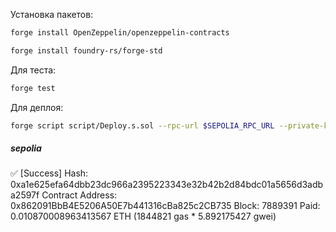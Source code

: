 Установка пакетов:
```bash
forge install OpenZeppelin/openzeppelin-contracts
```
```bash
forge install foundry-rs/forge-std
```
Для теста:
```bash
forge test
```

Для деплоя:
```bash
forge script script/Deploy.s.sol --rpc-url $SEPOLIA_RPC_URL --private-key $PRIVATE_KEY --broadcast
```


##### sepolia
✅  [Success] Hash: 0xa1e625efa64dbb23dc966a2395223343e32b42b2d84bdc01a5656d3adba2597f
Contract Address: 0x862091BbB4E5206A50E7b441316cBa825c2CB735
Block: 7889391
Paid: 0.010870008963413567 ETH (1844821 gas * 5.892175427 gwei)